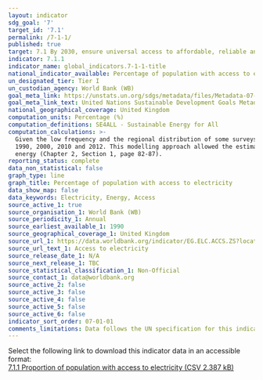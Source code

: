 ```yaml
---
layout: indicator
sdg_goal: '7'
target_id: '7.1'
permalink: /7-1-1/
published: true
target: 7.1 By 2030, ensure universal access to affordable, reliable and modern energy services
indicator: 7.1.1
indicator_name: global_indicators.7-1-1-title
national_indicator_available: Percentage of population with access to electricity
un_designated_tier: Tier I
un_custodian_agency: World Bank (WB)
goal_meta_link: https://unstats.un.org/sdgs/metadata/files/Metadata-07-01-01.pdf
goal_meta_link_text: United Nations Sustainable Development Goals Metadata (PDF 212 KB)
national_geographical_coverage: United Kingdom
computation_units: Percentage (%)
computation_definitions: SE4ALL - Sustainable Energy for All
computation_calculations: >-
  Given the low frequency and the regional distribution of some surveys, a number of countries have gaps in available data. To develop the historical evolution and starting point of electrification rates, a simple modelling approach was adopted to fill in the missing data points - around
  1990, 2000, 2010 and 2012. This modelling approach allowed the estimation of electrification rates for 212 countries over these time periods. The SE4ALL Global Tracking Framework Report (2013) referenced below provides more details on the suggested methodology for tracking access to
  energy (Chapter 2, Section 1, page 82-87).
reporting_status: complete
data_non_statistical: false
graph_type: line
graph_title: Percentage of population with access to electricity
data_show_map: false
data_keywords: Electricity, Energy, Access
source_active_1: true
source_organisation_1: World Bank (WB)
source_periodicity_1: Annual
source_earliest_available_1: 1990
source_geographical_coverage_1: United Kingdom
source_url_1: https://data.worldbank.org/indicator/EG.ELC.ACCS.ZS?locations=GB
source_url_text_1: Access to electricity 
source_release_date_1: N/A
source_next_release_1: TBC
source_statistical_classification_1: Non-Official
source_contact_1: data@worldbank.org
source_active_2: false
source_active_3: false
source_active_4: false
source_active_5: false
source_active_6: false
indicator_sort_order: 07-01-01
comments_limitations: Data follows the UN specification for this indicator. This indicator has been identified in collaboration with topic experts.
---
```

Select the following link to download this indicator data in an accessible format:<br>[7.1.1 Proportion of population with access to electricity (CSV 2.387 kB)](https://sustainabledevelopment-uk.github.io/sdg-data/data/7-1-1.csv)